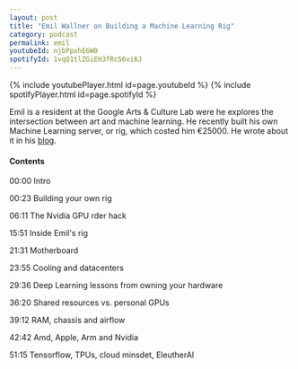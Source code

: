 ```yaml
---
layout: post
title: "Emil Wallner on Building a Machine Learning Rig"
category: podcast
permalink: emil
youtubeId: njbPpxhE6W0
spotifyId: 1vqQ1tlZGiEH3fRc56vi6J
---
```


{% include youtubePlayer.html id=page.youtubeId %}
{% include spotifyPlayer.html id=page.spotifyId %}

Emil is a resident at the Google Arts & Culture Lab were he explores the intersection between art and machine learning. He recently built his own Machine Learning server, or rig, which costed him €25000. He wrote about it in his [blog](https://www.emilwallner.com/p/ml-rig).

#### Contents

00:00 Intro

00:23 Building your own rig

06:11 The Nvidia GPU rder hack

15:51 Inside Emil's rig

21:31 Motherboard

23:55 Cooling and datacenters

29:36 Deep Learning lessons from owning your hardware

36:20 Shared resources vs. personal GPUs

39:12 RAM, chassis and airflow

42:42 Amd, Apple, Arm and Nvidia

51:15 Tensorflow, TPUs, cloud minsdet, EleutherAI
